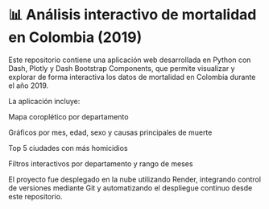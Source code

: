 # 📊 Análisis interactivo de mortalidad en Colombia (2019)
Este repositorio contiene una aplicación web desarrollada en Python con Dash, Plotly y Dash Bootstrap Components, que permite visualizar y explorar de forma interactiva los datos de mortalidad en Colombia durante el año 2019.

La aplicación incluye:

Mapa coroplético por departamento

Gráficos por mes, edad, sexo y causas principales de muerte

Top 5 ciudades con más homicidios

Filtros interactivos por departamento y rango de meses

El proyecto fue desplegado en la nube utilizando Render, integrando control de versiones mediante Git y automatizando el despliegue continuo desde este repositorio.
